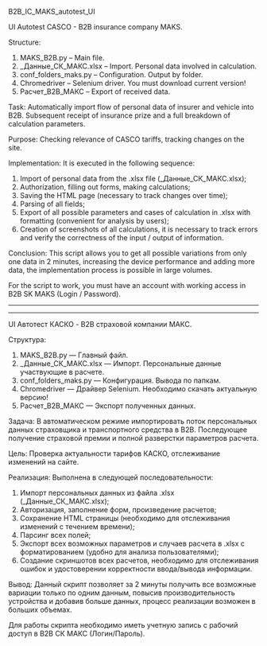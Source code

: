 B2B_IC_MAKS_autotest_UI

UI Autotest CASCO - B2B insurance company MAKS. 

Structure: 
1) MAKS_B2B.py – Main file.
2) _Данные_СК_МАКС.xlsx – Import. Personal data involved in calculation.
3) conf_folders_maks.py – Configuration. Output by folder.
4) Chromedriver – Selenium driver. You must download current version!
5) Расчет_B2B_МАКС – Export of received data.

Task: Automatically import flow of personal data of insurer and vehicle into B2B. Subsequent receipt of insurance prize and a full breakdown of calculation parameters. 

Purpose: Checking relevance of CASCO tariffs, tracking changes on the site. 

Implementation: It is executed in the following sequence: 
1) Import of personal data from the .xlsx file (_Данные_СК_МАКС.xlsx);
2) Authorization, filling out forms, making calculations;
3) Saving the HTML page (necessary to track changes over time);
4) Parsing of all fields;
5) Export of all possible parameters and cases of calculation in .xlsx with formatting (convenient for analysis by users);
6) Creation of screenshots of all calculations, it is necessary to track errors and verify the correctness of the input / output of information.

Conclusion: This script allows you to get all possible variations from only one data in 2 minutes, increasing the device performance and adding more data, the implementation process is possible in large volumes. 

For the script to work, you must have an account with working access in B2B SK MAKS (Login / Password).

-------------------------------------------------------------------------------------------------------------------------------------
-------------------------------------------------------------------------------------------------------------------------------------

UI Автотест КАСКО - B2B страховой компании МАКС.

Структура: 
1) MAKS_B2B.py — Главный файл.
2) _Данные_СК_МАКС.xlsx — Импорт. Персональные данные участвующие в расчете.
3) conf_folders_maks.py — Конфигурация. Вывода по папкам.
4) Chromedriver — Драйвер Selenium. Необходимо скачать актуальную версию!
5) Расчет_B2B_МАКС — Экспорт полученных данных.

Задача: В автоматическом режиме импортировать поток персональных данных страховщика и транспортного средства в B2B. Последующее получение страховой премии и полной разверстки параметров расчета.

Цель: Проверка актуальности тарифов КАСКО, отслеживание изменений на сайте.

Реализация: Выполнена в следующей последовательности:
1) Импорт персональных данных из файла .xlsx (_Данные_СК_МАКС.xlsx);
2) Авторизация, заполнение форм, произведение расчетов;
3) Сохранение HTML страницы (необходимо для отслеживания изменений с течением времени);
4) Парсинг всех полей;
5) Экспорт всех возможных параметров и случаев расчета в .xlsx с форматированием (удобно для анализа пользователями);
6) Создание скриншотов всех расчетов, необходимо для отслеживания ошибок и удостоверении корректности ввода/вывода информации.

Вывод: Данный скрипт позволяет за 2 минуты получить все возможные вариации только по одним данным, повысив производительность устройства и добавив больше данных, процесс реализации возможен в больших объемах.

Для работы скрипта необходимо иметь учетную запись с рабочий доступ в B2B СК МАКС (Логин/Пароль).
